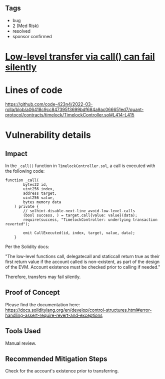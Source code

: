 ## Tags

- bug
- 2 (Med Risk)
- resolved
- sponsor confirmed

# [Low-level transfer via call() can fail silently](https://github.com/code-423n4/2022-03-rolla-findings/issues/51) 

# Lines of code

https://github.com/code-423n4/2022-03-rolla/blob/a06418c9cc847395f3699bdf684a9ac066651ed7/quant-protocol/contracts/timelock/TimelockController.sol#L414-L415


# Vulnerability details

## Impact
In the `_call()` function in `TimelockController.sol`, a call is executed with the following code:

```
function _call(
        bytes32 id,
        uint256 index,
        address target,
        uint256 value,
        bytes memory data
    ) private {
        // solhint-disable-next-line avoid-low-level-calls
        (bool success, ) = target.call{value: value}(data);
        require(success, "TimelockController: underlying transaction reverted");

        emit CallExecuted(id, index, target, value, data);
    }
```

Per the Solidity docs:

"The low-level functions call, delegatecall and staticcall return true as their first return value if the account called is non-existent, as part of the design of the EVM. Account existence must be checked prior to calling if needed."


Therefore, transfers may fail silently.

## Proof of Concept
Please find the documentation here: https://docs.soliditylang.org/en/develop/control-structures.html#error-handling-assert-require-revert-and-exceptions

## Tools Used
Manual review.

## Recommended Mitigation Steps
Check for the account's existence prior to transferring.

